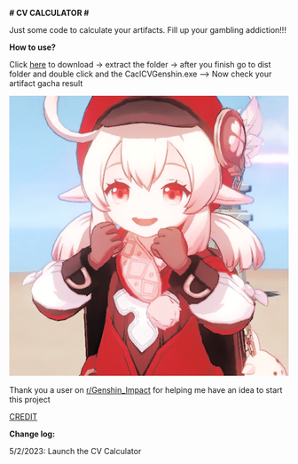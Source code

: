 **# CV CALCULATOR #**

Just some code to calculate your artifacts. Fill up your gambling addiction!!!

**How to use?** 

Click [here](https://github.com/PoserDungeon2003/CV-Genshin-Impact-Calculator/archive/refs/heads/main.zip) to download -> extract the folder -> after you finish go to dist folder and double click  and the CaclCVGenshin.exe --> Now check your artifact gacha result

![img.png](img.png)

Thank you a user on [r/Genshin_Impact](https://www.reddit.com/r/Genshin_Impact/) for helping me have an idea to start this project

[CREDIT](https://www.reddit.com/r/Genshin_Impact/comments/o5xuc4/simple_infographic_about_critical_value/?utm_source=share&utm_medium=ios_app&utm_name=iossmf)

**Change log:** 

5/2/2023: Launch the CV Calculator